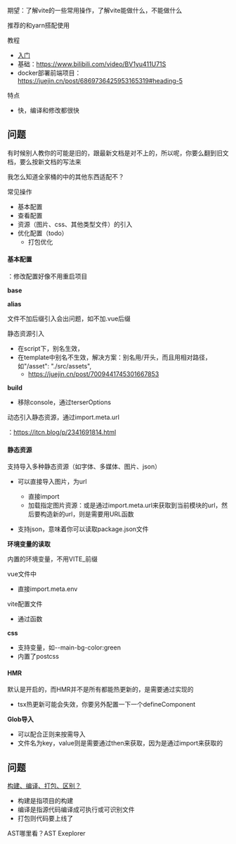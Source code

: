期望：了解vite的一些常用操作，了解vite能做什么，不能做什么

推荐的和yarn搭配使用

教程

- [入门](https://juejin.cn/post/6910014283707318279#heading-0)
- 基础：https://www.bilibili.com/video/BV1yu411U71S
- docker部署前端项目：https://juejin.cn/post/6869736425953165319#heading-5

特点

- 快，编译和修改都很快

## 问题

有时候别人教你的可能是旧的，跟最新文档是对不上的，所以呢，你要么翻到旧文档，要么按新文档的写法来

我怎么知道全家桶的中的其他东西适配不？

常见操作

- 基本配置
- 查看配置
- 资源（图片、css、其他类型文件）的引入 
- 优化配置（todo）
  - 打包优化
  
  


#### 基本配置

：修改配置好像不用重启项目

**base**

**alias**

文件不加后缀引入会出问题，如不加.vue后缀

静态资源引入

- 在script下，别名生效，
- 在template中别名不生效，解决方案：别名用/开头，而且用相对路径，如"/asset": "./src/assets",
  - https://juejin.cn/post/7009441745301667853

**build**

- 移除console，通过terserOptions

动态引入静态资源，通过import.meta.url

：https://itcn.blog/p/2341691814.html

#### 静态资源

支持导入多种静态资源（如字体、多媒体、图片、json）

- 可以直接导入图片，为url
  - 直接import
  - 加载指定图片资源：或是通过import.meta.url来获取到当前模块的url，然后要构造新的url，则是需要用URL函数

- 支持json，意味着你可以读取package.json文件

**环境变量的读取**

内置的环境变量，不用VITE_前缀

vue文件中

- 直接import.meta.env

vite配置文件

- 通过函数

**css**

- 支持变量，如--main-bg-color:green
- 内置了postcss

#### HMR

默认是开启的，而HMR并不是所有都能热更新的，是需要通过实现的

- tsx热更新可能会失效，你要另外配置一下一个defineComponent

**Glob导入**

- 可以配合正则来按需导入
- 文件名为key，value则是需要通过then来获取，因为是通过import来获取的



## 问题

[构建、编译、打包、区别？](http://www.atdevin.com/4735.html)

- 构建是指项目的构建
- 编译是指源代码编译成可执行或可识别文件
- 打包则代码要上线了

AST哪里看？AST Exeplorer

